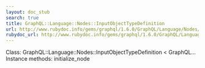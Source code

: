 ```yaml
---
layout: doc_stub
search: true
title: GraphQL::Language::Nodes::InputObjectTypeDefinition
url: http://www.rubydoc.info/gems/graphql/1.6.0/GraphQL/Language/Nodes/InputObjectTypeDefinition
rubydoc_url: http://www.rubydoc.info/gems/graphql/1.6.0/GraphQL/Language/Nodes/InputObjectTypeDefinition
---
```


Class: GraphQL::Language::Nodes::InputObjectTypeDefinition < GraphQL...
Instance methods:
initialize_node

